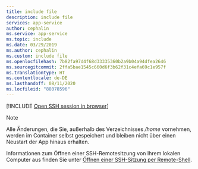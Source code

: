 ```yaml
---
title: include file
description: include file
services: app-service
author: cephalin
ms.service: app-service
ms.topic: include
ms.date: 03/29/2019
ms.author: cephalin
ms.custom: include file
ms.openlocfilehash: 7b82fa97d4f68d33335360b2a9b04a94dfea2646
ms.sourcegitcommit: 2ffa5bae1545c660d6f3b62f31c4efa69c1e957f
ms.translationtype: HT
ms.contentlocale: de-DE
ms.lasthandoff: 08/11/2020
ms.locfileid: "88078596"
---
```

[!INCLUDE [Open SSH session in browser](app-service-web-ssh-connect-no-h.md)]

> [!NOTE]
> Alle Änderungen, die Sie, außerhalb des Verzeichnisses */home* vornehmen, werden im Container selbst gespeichert und bleiben nicht über einen Neustart der App hinaus erhalten.
>

Informationen zum Öffnen einer SSH-Remotesitzung von Ihrem lokalen Computer aus finden Sie unter [Öffnen einer SSH-Sitzung per Remote-Shell](../articles/app-service/configure-linux-open-ssh-session.md#open-ssh-session-from-remote-shell).